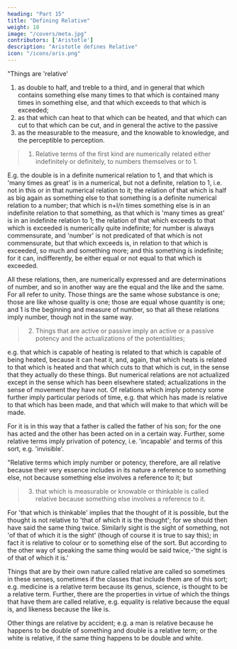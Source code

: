```yaml
---
heading: "Part 15"
title: "Defining Relative"
weight: 18
image: "/covers/meta.jpg"
contributors: ['Aristotle']
description: "Aristotle defines Relative"
icon: "/icons/aris.png"
---
```




"Things are 'relative'

1. as double to half, and treble to a third, and in general that which contains something else many times to that which is contained many times in something else, and that which exceeds to that which is exceeded; 
2. as that which can heat to that which can be heated, and that which can cut to that which can be cut, and in general the active to the passive
3. as the measurable to the measure, and the knowable to knowledge, and the perceptible to perception.


> 1. Relative terms of the first kind are numerically related either indefinitely or definitely, to numbers themselves or to 1.

E.g. the double is in a definite numerical relation to 1, and that which is 'many times as great' is in a numerical, but not a definite, relation to 1, i.e. not in this or in that numerical relation to it; the relation of that which is half as big again as something else to that something is a definite numerical relation to a number; that which is n+I/n times something else is in an indefinite relation to that something, as that which is 'many times as great' is in an indefinite relation to 1; the relation of that which exceeds to that which is exceeded is numerically quite indefinite; for number is always commensurate, and 'number' is not predicated of that which is not commensurate, but that which exceeds is, in relation to that which is exceeded, so much and something more; and this something is indefinite; for it can, indifferently, be either equal or not equal to that which is exceeded.

All these relations, then, are numerically expressed and are determinations of number, and so in another way are the equal and the like and the same. For all refer to unity. Those things are the same whose substance is one; those are like whose quality is one; those are equal whose quantity is one; and 1 is the beginning and measure of number, so that all these relations imply number, though not in the same way.

> 2. Things that are active or passive imply an active or a passive potency and the actualizations of the potentialities; 

e.g. that which is capable of heating is related to that which is capable of being heated, because it can heat it, and, again, that which heats is related to that which is heated and that which cuts to that which is cut, in the sense that they actually do these things. But numerical relations are not actualized except in the sense which has been elsewhere stated; actualizations in the sense of movement they have not. Of relations which imply potency some further imply particular periods of time, e.g. that which has made is relative to that which has been made, and that which will make to that which will be made. 

For it is in this way that a father is called the father of his son; for the one has acted and the other has been acted on in a certain way. Further, some relative terms imply privation of potency, i.e. 'incapable' and terms of this sort, e.g. 'invisible'.

"Relative terms which imply number or potency, therefore, are all relative because their very essence includes in its nature a reference to something else, not because something else involves a reference to it; but 


> 3. that which is measurable or knowable or thinkable is called relative because something else involves a reference to it. 

For 'that which is thinkable' implies that the thought of it is possible, but the thought is not relative to 'that of which it is the thought'; for we should then have said the same thing twice. Similarly sight is the sight of something, not 'of that of which it is the sight' (though of course it is true to say this); in fact it is relative to colour or to something else of the sort. But according to the other way of speaking the same thing would be said twice,-'the sight is of that of which it is.'

Things that are by their own nature called relative are called so sometimes in these senses, sometimes if the classes that include them are of this sort; e.g. medicine is a relative term because its genus, science, is thought to be a relative term. Further, there are the properties in virtue of which the things that have them are called relative, e.g. equality is relative because the equal is, and likeness because the like is. 

Other things are relative by accident; e.g. a man is relative because he happens to be double of something and double is a relative term; or the white is relative, if the same thing happens to be double and white.


